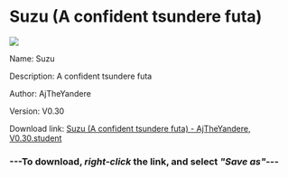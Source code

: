# Suzu (A confident tsundere futa)

<img src = "https://raw.githubusercontent.com/Arbiter1223/Daigaku-Gurashi-Custom-Students/master/Students/Files/Suzu%20(A%20confident%20tsundere%20futa).png">

Name: Suzu

Description: A confident tsundere futa

Author: AjTheYandere

Version: V0.30

Download link: <a href="https://raw.githubusercontent.com/Arbiter1223/Daigaku-Gurashi-Custom-Students/master/Students/Files/Suzu%20(A%20confident%20tsundere%20futa)%20-%20AjTheYandere%2C%20V0.30.student">Suzu (A confident tsundere futa) - AjTheYandere, V0.30.student</a>

### ---**To download, _right-click_ the link, and select _"Save as"_**---
